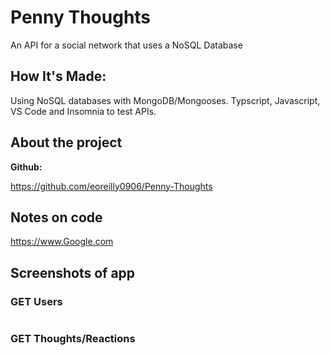 # Penny Thoughts
An API for a social network that uses a NoSQL Database 

## How It's Made:
Using NoSQL databases with MongoDB/Mongooses. Typscript, Javascript, VS Code 
and Insomnia to test APIs.


## About the project




**Github:** 

https://github.com/eoreilly0906/Penny-Thoughts

## Notes on code

https://www.Google.com




## Screenshots of app

### GET Users
<img src="" />

### GET Thoughts/Reactions
<img src="" />
